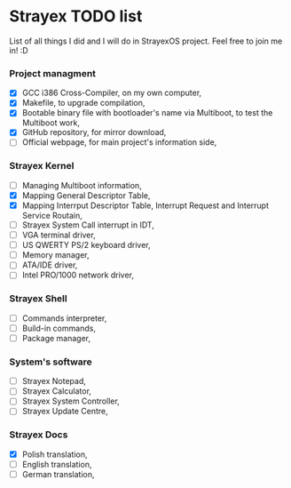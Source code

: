 # Strayex TODO list

List of all things I did and I will do in StrayexOS project.
Feel free to join me in! :D

### Project managment

- [x] GCC i386 Cross-Compiler, on my own computer,
- [x] Makefile, to upgrade compilation,
- [x] Bootable binary file with bootloader's name via Multiboot, to test the Multiboot work,
- [x] GitHub repository, for mirror download,
- [ ] Official webpage, for main project's information side,

### Strayex Kernel

- [ ] Managing Multiboot information,
- [x] Mapping General Descriptor Table,
- [x] Mapping Interrput Descriptor Table, Interrupt Request and Interrupt Service Routain,
- [ ] Strayex System Call interrupt in IDT,
- [ ] VGA terminal driver,
- [ ] US QWERTY PS/2 keyboard driver,
- [ ] Memory manager,
- [ ] ATA/IDE driver,
- [ ] Intel PRO/1000 network driver,

### Strayex Shell

- [ ] Commands interpreter,
- [ ] Build-in commands,
- [ ] Package manager,

### System's software

- [ ] Strayex Notepad,
- [ ] Strayex Calculator,
- [ ] Strayex System Controller,
- [ ] Strayex Update Centre,

### Strayex Docs

- [x] Polish translation,
- [ ] English translation,
- [ ] German translation,
